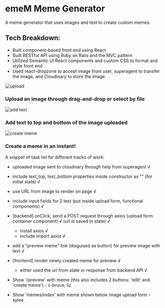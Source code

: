 # emeM Meme Generator
A meme generator that uses images and text to create custom memes.

## Tech Breakdown:
* Built component-based front end using React
* Built RESTful API using Ruby on Rails and the MVC pattern
* Utilized Semantic UI React components and custom CSS to format and style front end
* Used react-dropzone to accept image from user, superagent to transfer the image, and Cloudinary to store the image

![upload](https://media.giphy.com/media/OrdkIZnSq8hIQ/giphy.gif)
### Upload an image through drag-and-drop or select by file

![add text](https://media.giphy.com/media/5HYwWn2zd7QZO/giphy.gif)
### Add text to top and bottom of the image uploaded

![create meme](https://media.giphy.com/media/vohWmmRxioIZa/giphy.gif)
### Create a meme in an instant!

A snippet of task list for different tracks of work: 

- uploaded image sent to cloudinary through help from superagent √
- include text_top, text_bottom properties inside constructor as "" (for initial state) √
- use URL from image to render on page √
- include input fields for 2 text (put inside upload form, functional components) √
- [backend] onClick, send a POST request through axios (upload form container component) √
(url is saved in state) √
  - install axios √
  - include import axios √
- add a "preview meme" link (disguised as button) for preview image with text √
- [frontend] render newly created meme for preview √
  - either used the url from state or response from backend API √

- Show '/preview' with meme (this also includes 2 buttons: 'edit' and 'create meme') - s-bruce, liz
- Show 'memes/index' with meme shown below image upload form - sylee

